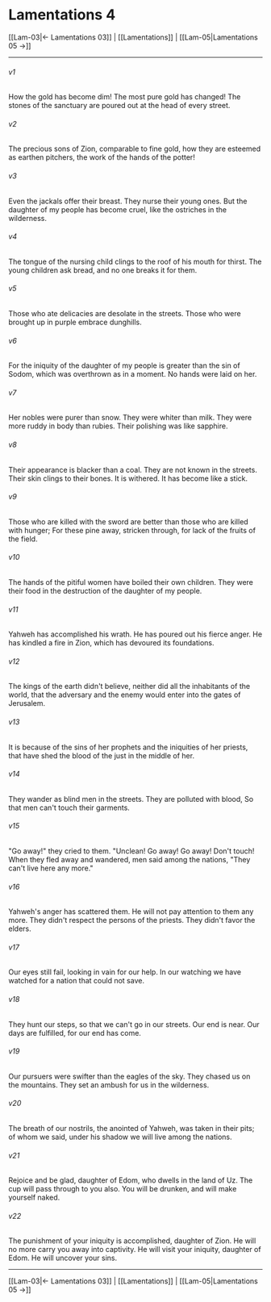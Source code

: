 # Lamentations 4

[[Lam-03|← Lamentations 03]] | [[Lamentations]] | [[Lam-05|Lamentations 05 →]]
***



###### v1 
How the gold has become dim! The most pure gold has changed! The stones of the sanctuary are poured out at the head of every street. 

###### v2 
The precious sons of Zion, comparable to fine gold, how they are esteemed as earthen pitchers, the work of the hands of the potter! 

###### v3 
Even the jackals offer their breast. They nurse their young ones. But the daughter of my people has become cruel, like the ostriches in the wilderness. 

###### v4 
The tongue of the nursing child clings to the roof of his mouth for thirst. The young children ask bread, and no one breaks it for them. 

###### v5 
Those who ate delicacies are desolate in the streets. Those who were brought up in purple embrace dunghills. 

###### v6 
For the iniquity of the daughter of my people is greater than the sin of Sodom, which was overthrown as in a moment. No hands were laid on her. 

###### v7 
Her nobles were purer than snow. They were whiter than milk. They were more ruddy in body than rubies. Their polishing was like sapphire. 

###### v8 
Their appearance is blacker than a coal. They are not known in the streets. Their skin clings to their bones. It is withered. It has become like a stick. 

###### v9 
Those who are killed with the sword are better than those who are killed with hunger; For these pine away, stricken through, for lack of the fruits of the field. 

###### v10 
The hands of the pitiful women have boiled their own children. They were their food in the destruction of the daughter of my people. 

###### v11 
Yahweh has accomplished his wrath. He has poured out his fierce anger. He has kindled a fire in Zion, which has devoured its foundations. 

###### v12 
The kings of the earth didn't believe, neither did all the inhabitants of the world, that the adversary and the enemy would enter into the gates of Jerusalem. 

###### v13 
It is because of the sins of her prophets and the iniquities of her priests, that have shed the blood of the just in the middle of her. 

###### v14 
They wander as blind men in the streets. They are polluted with blood, So that men can't touch their garments. 

###### v15 
"Go away!" they cried to them. "Unclean! Go away! Go away! Don't touch! When they fled away and wandered, men said among the nations, "They can't live here any more." 

###### v16 
Yahweh's anger has scattered them. He will not pay attention to them any more. They didn't respect the persons of the priests. They didn't favor the elders. 

###### v17 
Our eyes still fail, looking in vain for our help. In our watching we have watched for a nation that could not save. 

###### v18 
They hunt our steps, so that we can't go in our streets. Our end is near. Our days are fulfilled, for our end has come. 

###### v19 
Our pursuers were swifter than the eagles of the sky. They chased us on the mountains. They set an ambush for us in the wilderness. 

###### v20 
The breath of our nostrils, the anointed of Yahweh, was taken in their pits; of whom we said, under his shadow we will live among the nations. 

###### v21 
Rejoice and be glad, daughter of Edom, who dwells in the land of Uz. The cup will pass through to you also. You will be drunken, and will make yourself naked. 

###### v22 
The punishment of your iniquity is accomplished, daughter of Zion. He will no more carry you away into captivity. He will visit your iniquity, daughter of Edom. He will uncover your sins.

***
[[Lam-03|← Lamentations 03]] | [[Lamentations]] | [[Lam-05|Lamentations 05 →]]
